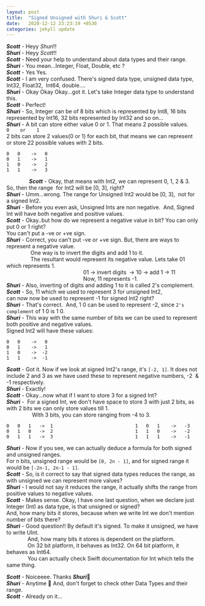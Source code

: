 ```yaml
---
layout: post
title:  "Signed Unsigned with Shuri & Scott"
date:   2020-12-12 23:23:19 +0530
categories: jekyll update
---
```


***Scott*** - Heyy *Shuri*!!  
***Shuri*** - Heyy *Scott*!!  
***Scott*** - Need your help to understand about data types and their range.  
***Shuri*** - You mean...Integer, Float, Double, etc ?  
***Scott*** - Yes Yes.  
***Scott*** - I am very confused. There's signed data type, unsigned data type, Int32, Float32,  Int64, double....  
***Shuri*** - Okay Okay Okay...got it. Let's take Integer data type to understand this.  
***Scott*** - Perfect!  
***Shuri*** - So, Integer can be of 8 bits which is represented by Int8, 16 bits represented by Int16, 32 bits represented by Int32 and so on...  
***Shuri*** - A bit can store either value 0 or 1. That means 2 possible values.  
```0    or    1```  
2 bits can store 2 values(0 or 1) for each bit, that means we can represent or store 22 possible values with 2 bits.


``` 
0   0    ->   0
0   1    ->   1
1   0    ->   2
1   1    ->   3
```  
                 
***Scott*** - Okay, that means with Int2, we can represent 0, 1, 2 & 3. So, then the range  for Int2 will be [0, 3], right?  
***Shuri*** - Umm...wrong. The range for Unsigned Int2 would be [0, 3],  not for a signed Int2.  
***Shuri*** - Before you even ask, Unsigned Ints are non negative.  And, Signed Int will have both negative and positive values.  
***Scott*** - Okay..but how do we represent a negative value in bit? You can only put 0 or 1 right?  
                You can't put a -ve or +ve sign.  
***Shuri*** - Correct, you can't put -ve or +ve sign. But, there are ways to represent a negative value.  
                One way is to invert the digits and add 1 to it.  
                The resultant would represent its negative value. Lets take 01 which represents 1.  
                                                   01 -> invert digits  -> 10 -> add 1 -> 11  
                                                   Now, 11 represents -1.  
***Shuri*** - Also, inverting of digits and adding 1 to it is called 2's complement.  
***Scott*** - So, 11 which we used to represent 3 for unsigned Int2,  
               can now now be used to represent -1 for signed Int2 right?  
***Shuri*** - That's correct.  And, 1 0 can be used to represent -2, since `2's complement` of 1 0 is 1 0.  
***Shuri*** - This way with the same number of bits we can be used to represent both positive and negative values.  
          Signed Int2 will have these values:  
```
0   0    ->   0
0   1    ->   1
1   0    ->  -2
1   1    ->  -1
```  

***Scott*** - Got it. Now if we look at signed Int2's range, it's `[-2, 1]`. It does not include 2 and 3 as we have used these to represent negative numbers, -2  & -1 respectively.  
***Shuri*** - Exactly!  
***Scott*** - Okay...now what if I want to store 3 for a signed Int?  
***Shuri*** -  For a signed Int, we don't have space to store 3 with just 2 bits, as with 2 bits we can only store values till 1.  
                 With 3 bits, you can store ranging from -4 to 3.  
```
0   0   1   ->  1                              1   0   1    ->   -3
0   1   0   ->  2                              1   1   0    ->   -2
0   1   1   ->  3                              1   1   1    ->   -1
```  

***Shuri*** - Now if you see, we can actually deduce a formula for both signed and unsigned ranges.  
For n bits, unsigned range would be `[0, 2n - 1]`, and for signed range it would be `[-2n-1, 2n-1 - 1]`.  
***Scott*** - So, is it correct to say that signed data types reduces the range, as with unsigned we can represent more values?  
***Shuri*** - I would not say it reduces the range, it actually shifts the range from positive values to negative values.  
***Scott*** - Makes sense. Okay, I have one last question, when we declare just Integer (Int) as data type, is that unsigned or signed?  
              And, how many bits it stores, because when we write Int we don't mention number of bits there?  
***Shuri*** - Good question!! By default it's signed. To make it unsigned, we have to write UInt.  
              And, how many bits it stores is dependent on the platform.  
              On 32 bit platform, it behaves as Int32. On 64 bit platform, it behaves as Int64.  
              You can actually check Swift documentation for Int which tells the same thing.  

***Scott*** - Noiceeee. Thanks ***Shuri***🙂  
***Shuri*** - Anytime 🙂 And, don't forget to check other Data Types and their range.  
***Scott*** - Already on it...  